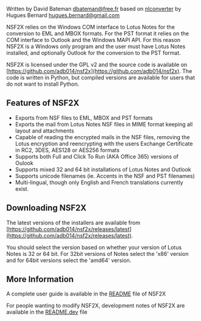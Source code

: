 Written by David Bateman <dbateman@free.fr> based on [nlconverter](https://github.com/kdeldycke/nlconverter)
by Hugues Bernard <hugues.bernard@gmail.com>

NSF2X relies on the Windows COM interface to Lotus Notes for the conversion to EML and MBOX formats.
For the PST format it relies on the COM interface to Outlook and the Windows MAPI API. For this reason
NSF2X is a Windows only program and the user must have Lotus Notes installed, and optionally Outlook
for the conversion to the PST format.

NSF2X is licensed under the GPL v2 and the source code is available on 
[https://github.com/adb014/nsf2x](https://github.com/adb014/nsf2x). The code is written in Python, but 
compiled versions are available for users that do not want to install Python. 

## Features of NSF2X
- Exports from NSF files to EML, MBOX and PST formats
- Exports the mail from Lotus Notes NSF files in MIME format keeping all layout and attachments
- Capable of reading the encrypted mails in the NSF files, removing the Lotus encryption and 
  reencrypting with the users Exchange Certificate in RC2, 3DES, AES128 or AES256 formats
- Supports both Full and Click To Run (AKA Office 365) versions of Oulook
- Supports mixed 32 and 64 bit installations of Lotus Notes and Outlook
- Supports unicode filenames (ie. Accents in the NSF and PST filenames)
- Multi-lingual, though only English and French translations currently exist.

## Downloading NSF2X
The latest versions of the installers are available from 
[https://github.com/adb014/nsf2x/releases/latest](https://github.com/adb014/nsf2x/releases/latest).

You should select the version based on whether your version of Lotus Notes is 32 or 64 bit. For 32bit
versions of Notes select the 'x86' version and for 64bit versions select the 'amd64' version.

## More Information
A complete user guide is available in the [README](https://github.com/adb014/nsf2x/blob/master/README.txt)
file of NSF2X

For people wanting to modify NSF2X, development notes of NSF2X are available in the
[README.dev](https://github.com/adb014/nsf2x/blob/master/README.dev) file